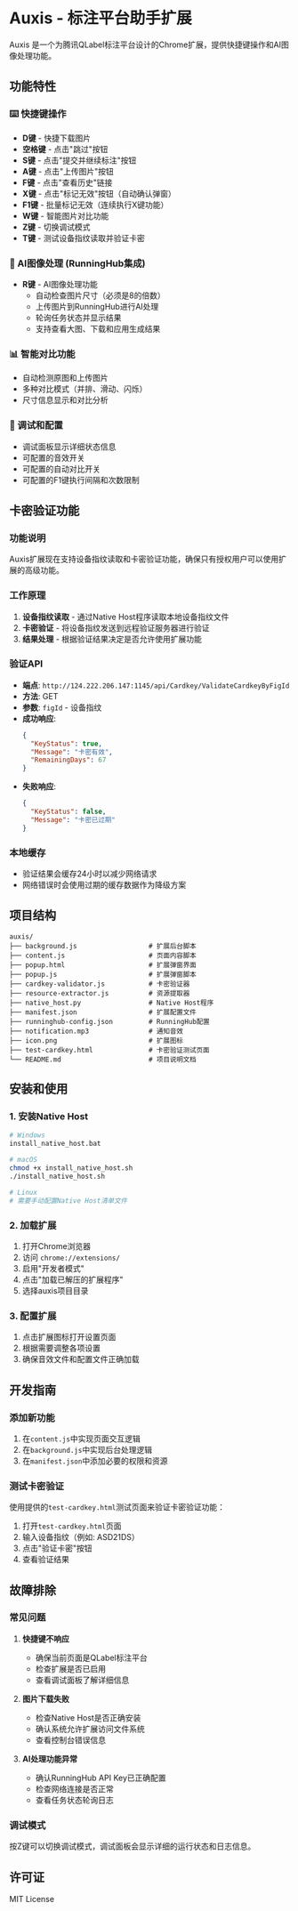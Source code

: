 # Auxis - 标注平台助手扩展

Auxis 是一个为腾讯QLabel标注平台设计的Chrome扩展，提供快捷键操作和AI图像处理功能。

## 功能特性

### ⌨️ 快捷键操作
- **D键** - 快捷下载图片
- **空格键** - 点击"跳过"按钮
- **S键** - 点击"提交并继续标注"按钮
- **A键** - 点击"上传图片"按钮
- **F键** - 点击"查看历史"链接
- **X键** - 点击"标记无效"按钮（自动确认弹窗）
- **F1键** - 批量标记无效（连续执行X键功能）
- **W键** - 智能图片对比功能
- **Z键** - 切换调试模式
- **T键** - 测试设备指纹读取并验证卡密

### 🤖 AI图像处理 (RunningHub集成)
- **R键** - AI图像处理功能
  - 自动检查图片尺寸（必须是8的倍数）
  - 上传图片到RunningHub进行AI处理
  - 轮询任务状态并显示结果
  - 支持查看大图、下载和应用生成结果

### 📊 智能对比功能
- 自动检测原图和上传图片
- 多种对比模式（并排、滑动、闪烁）
- 尺寸信息显示和对比分析

### 🔧 调试和配置
- 调试面板显示详细状态信息
- 可配置的音效开关
- 可配置的自动对比开关
- 可配置的F1键执行间隔和次数限制

## 卡密验证功能

### 功能说明
Auxis扩展现在支持设备指纹读取和卡密验证功能，确保只有授权用户可以使用扩展的高级功能。

### 工作原理
1. **设备指纹读取** - 通过Native Host程序读取本地设备指纹文件
2. **卡密验证** - 将设备指纹发送到远程验证服务器进行验证
3. **结果处理** - 根据验证结果决定是否允许使用扩展功能

### 验证API
- **端点**: `http://124.222.206.147:1145/api/Cardkey/ValidateCardkeyByFigId`
- **方法**: GET
- **参数**: `figId` - 设备指纹
- **成功响应**:
  ```json
  {
    "KeyStatus": true,
    "Message": "卡密有效",
    "RemainingDays": 67
  }
  ```
- **失败响应**:
  ```json
  {
    "KeyStatus": false,
    "Message": "卡密已过期"
  }
  ```

### 本地缓存
- 验证结果会缓存24小时以减少网络请求
- 网络错误时会使用过期的缓存数据作为降级方案

## 项目结构

```
auxis/
├── background.js                  # 扩展后台脚本
├── content.js                     # 页面内容脚本
├── popup.html                     # 扩展弹窗界面
├── popup.js                       # 扩展弹窗脚本
├── cardkey-validator.js           # 卡密验证器
├── resource-extractor.js          # 资源提取器
├── native_host.py                 # Native Host程序
├── manifest.json                  # 扩展配置文件
├── runninghub-config.json         # RunningHub配置
├── notification.mp3               # 通知音效
├── icon.png                       # 扩展图标
├── test-cardkey.html              # 卡密验证测试页面
└── README.md                      # 项目说明文档
```

## 安装和使用

### 1. 安装Native Host
```bash
# Windows
install_native_host.bat

# macOS
chmod +x install_native_host.sh
./install_native_host.sh

# Linux
# 需要手动配置Native Host清单文件
```

### 2. 加载扩展
1. 打开Chrome浏览器
2. 访问 `chrome://extensions/`
3. 启用"开发者模式"
4. 点击"加载已解压的扩展程序"
5. 选择auxis项目目录

### 3. 配置扩展
1. 点击扩展图标打开设置页面
2. 根据需要调整各项设置
3. 确保音效文件和配置文件正确加载

## 开发指南

### 添加新功能
1. 在`content.js`中实现页面交互逻辑
2. 在`background.js`中实现后台处理逻辑
3. 在`manifest.json`中添加必要的权限和资源

### 测试卡密验证
使用提供的`test-cardkey.html`测试页面来验证卡密验证功能：
1. 打开`test-cardkey.html`页面
2. 输入设备指纹（例如: ASD21DS）
3. 点击"验证卡密"按钮
4. 查看验证结果

## 故障排除

### 常见问题

1. **快捷键不响应**
   - 确保当前页面是QLabel标注平台
   - 检查扩展是否已启用
   - 查看调试面板了解详细信息

2. **图片下载失败**
   - 检查Native Host是否正确安装
   - 确认系统允许扩展访问文件系统
   - 查看控制台错误信息

3. **AI处理功能异常**
   - 确认RunningHub API Key已正确配置
   - 检查网络连接是否正常
   - 查看任务状态轮询日志

### 调试模式
按Z键可以切换调试模式，调试面板会显示详细的运行状态和日志信息。

## 许可证

MIT License